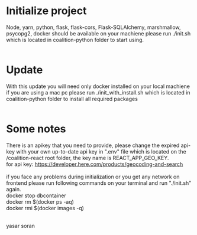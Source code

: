 # Initialize project
Node, yarn, python, flask, flask-cors, Flask-SQLAlchemy, marshmallow, psycopg2, docker should be available on your machiene
please run ./init.sh which is located in coalition-python folder to start using.<br /><br />
# Update
With this update you will need only docker installed on your local machiene if you are using a mac pc
please run ./init_with_install.sh which is located in coalition-python folder to install all required packages <br /><br/>
# Some notes
There is an apikey that you need to provide, please change the expired api-key with your own up-to-date api key in ".env" file which is located on the /coalition-react root folder, the key name is REACT_APP_GEO_KEY.<br />
for api key: https://developer.here.com/products/geocoding-and-search<br /><br />
if you face any problems during initialization or you get any network on frontend please run following commands on your terminal and run "./init.sh" again.<br />
docker stop dbcontainer<br />
docker rm $(docker ps -aq)<br />
docker rmi $(docker images -q)<br /><br />

yasar soran